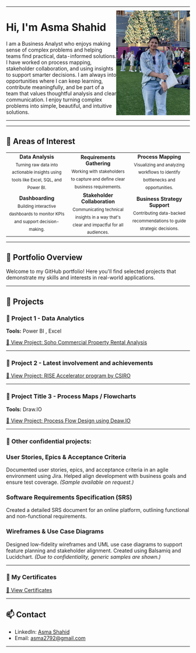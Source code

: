 <!-- Intro with image -->
<table style="border: none;">
  <tr>
    <td style="vertical-align: top; padding: 0; border: none; width: 60%;">
      <h1>Hi, I'm Asma Shahid</h1>
      <p>
        I am a Business Analyst who enjoys making sense of complex problems and helping teams find practical, data-informed solutions. I have worked on process mapping, stakeholder collaboration, and using insights to support smarter decisions. I am always into opportunities where I can keep learning, contribute meaningfully, and be part of a team that values thoughtful analysis and clear communication.
        I enjoy turning complex problems into simple, beautiful, and intuitive solutions.
      </p>
    </td>
    <td style="text-align: right; padding: 0; border: none; width: 40%;">
      <img src="Resume_image.png" alt="Your Image" width="800">
    </td>
  </tr>
</table>

---

## 🎯 Areas of Interest

<table>
  <tr>
    <td align="center" width="33%">
      <strong>Data Analysis</strong><br/>
      <sub>Turning raw data into actionable insights using tools like Excel, SQL, and Power BI.</sub>
    </td>
    <td align="center" width="33%">
      <strong>Requirements Gathering</strong><br/>
      <sub>Working with stakeholders to capture and define clear business requirements.</sub>
    </td>
    <td align="center" width="33%">
      <strong>Process Mapping</strong><br/>
      <sub>Visualizing and analyzing workflows to identify bottlenecks and opportunities.</sub>
    </td>
  </tr>
  <tr>
    <td align="center" width="33%">
      <strong>Dashboarding</strong><br/>
      <sub>Building interactive dashboards to monitor KPIs and support decision-making.</sub>
    </td>
    <td align="center" width="33%">
      <strong>Stakeholder Collaboration</strong><br/>
      <sub>Communicating technical insights in a way that's clear and impactful for all audiences.</sub>
    </td>
    <td align="center" width="33%">
      <strong>Business Strategy Support</strong><br/>
      <sub>Contributing data-backed recommendations to guide strategic decisions.</sub>
    </td>
  </tr>
</table>

---

## 📁 Portfolio Overview

Welcome to my GitHub portfolio! Here you'll find selected projects that demonstrate my skills and interests in real-world applications.

---

## 🚀 Projects

### 🔹 Project 1 - Data Analytics
**Tools:** Power BI , Excel

[📂 View Project: Soho Commercial Property Rental Analysis](./dataAnalytics.md)


---

### 🔹 Project 2 - Latest involvement and achievements
[📂 View Project: RISE Accelerator program by CSIRO](./achievements.md)

---

### 🔹 Project Title 3 - Process Maps / Flowcharts
**Tools:** Draw.IO  

[📂 View Project: Process Flow Design using Deaw.IO](./processMaps-flowDiagrams.md)

---

### 🔹 Other confidential projects: 

### User Stories, Epics & Acceptance Criteria
Documented user stories, epics, and acceptance criteria in an agile environment using Jira. Helped align development with business goals and ensure test coverage. *(Sample available on request.)*

### Software Requirements Specification (SRS)
Created a detailed SRS document for an online platform, outlining functional and non-functional requirements.

### Wireframes & Use Case Diagrams
Designed low-fidelity wireframes and UML use case diagrams to support feature planning and stakeholder alignment. Created using Balsamiq and Lucidchart. *(Due to confidentiality, generic samples are shown.)*


---
### 🔹 My Certificates

[📂 View Certificates](./certificates.md)

---

## 📫 Contact

- LinkedIn: [Asma Shahid](https://www.linkedin.com/in/asma-shahid-37909b8b/)
- Email: asma2792@gmail.com

---

